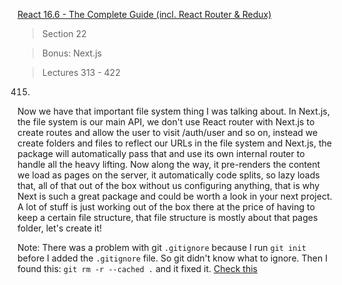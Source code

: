 [React 16.6 - The Complete Guide (incl. React Router & Redux)](https://www.udemy.com/react-the-complete-guide-incl-redux/)

> Section 22

> Bonus: Next.js

> Lectures 313 - 422

415. 
Now we have that important file system thing
I was talking about. In Next.js, the file system is our main API,
we don't use React router with Next.js to create routes and allow the user to visit /auth/user
and so on, instead we create folders and files to reflect our URLs in the file system
and Next.js, the package will automatically pass that and use its own internal router to handle all the heavy lifting.
Now along the way, it pre-renders the content we load as pages on the server, it automatically
code splits, so lazy loads that, all of that out of the box without us configuring anything,
that is why Next is such a great package and could be worth a look in your next project.
A lot of stuff is just working out of the box there at the price of having to keep a certain file structure, that file structure is mostly about that pages folder,
let's create it!


Note:
There was a problem with git `.gitignore` because I run `git init` before I added the `.gitignore`
file. So git didn't know what to ignore. 
Then I found this:
`git rm -r --cached .`
and it fixed it.
[Check this](https://www.udemy.com/git-expert-4-hours/learn/lecture/11682278#content)